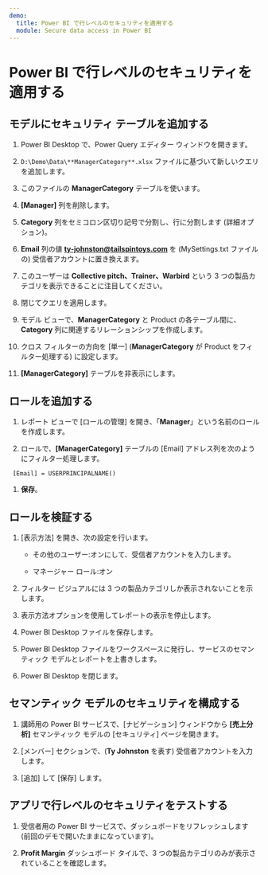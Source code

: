 ```yaml
---
demo:
  title: Power BI で行レベルのセキュリティを適用する
  module: Secure data access in Power BI
---
```


# Power BI で行レベルのセキュリティを適用する

## モデルにセキュリティ テーブルを追加する

1. Power BI Desktop で、Power Query エディター ウィンドウを開きます。

1. `D:\Demo\Data\**ManagerCategory**.xlsx` ファイルに基づいて新しいクエリを追加します。

1. このファイルの **ManagerCategory** テーブルを使います。

1. **[Manager]** 列を削除します。

1. **Category** 列をセミコロン区切り記号で分割し、行に分割します (詳細オプション)。

1. **Email** 列の値 **<ty-johnston@tailspintoys.com>** を (MySettings.txt ファイルの) 受信者アカウントに置き換えます。

1. このユーザーは **Collective pitch、Trainer、Warbird** という 3 つの製品カテゴリを表示できることに注目してください。

1. 閉じてクエリを適用します。

1. モデル ビューで、**ManagerCategory** と Product の各テーブル間に、**Category** 列に関連するリレーションシップを作成します。

1. クロス フィルターの方向を [単一] (**ManagerCategory** が Product をフィルター処理する) に設定します。

1. **[ManagerCategory]** テーブルを非表示にします。

## ロールを追加する

1. レポート ビューで [ロールの​​管理] を開き、「**Manager**」という名前のロールを作成します。

1. ロールで、**[ManagerCategory]** テーブルの [Email] アドレス列を次のようにフィルター処理します。

  ```dax
   [Email] = USERPRINCIPALNAME()
   ```

1. **保存**。

## ロールを検証する

1. [表示方法] を開き、次の設定を行います。

    - その他のユーザー:オンにして、受信者アカウントを入力します。

    - マネージャー ロール:オン

1. フィルター ビジュアルには 3 つの製品カテゴリしか表示されないことを示します。

1. 表示方法オプションを使用してレポートの表示を停止します。

1. Power BI Desktop ファイルを保存します。

1. Power BI Desktop ファイルをワークスペースに発行し、サービスのセマンティック モデルとレポートを上書きします。

1. Power BI Desktop を閉じます。

## セマンティック モデルのセキュリティを構成する

1. 講師用の Power BI サービスで、[ナビゲーション] ウィンドウから **[売上分析]** セマンティック モデルの [セキュリティ] ページを開きます。

1. [メンバー] セクションで、(**Ty Johnston** を表す) 受信者アカウントを入力します。

1. [追加] して [保存] します。

## アプリで行レベルのセキュリティをテストする

1. 受信者用の Power BI サービスで、ダッシュボードをリフレッシュします (前回のデモで開いたままになっています)。

1. **Profit Margin** ダッシュボード タイルで、3 つの製品カテゴリのみが表示されていることを確認します。
